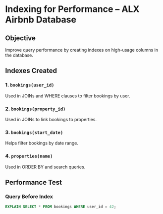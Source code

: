 # Indexing for Performance – ALX Airbnb Database

## Objective
Improve query performance by creating indexes on high-usage columns in the database.

## Indexes Created

### 1. `bookings(user_id)`
Used in JOINs and WHERE clauses to filter bookings by user.

### 2. `bookings(property_id)`
Used in JOINs to link bookings to properties.

### 3. `bookings(start_date)`
Helps filter bookings by date range.

### 4. `properties(name)`
Used in ORDER BY and search queries.

## Performance Test

### Query Before Index
```sql
EXPLAIN SELECT * FROM bookings WHERE user_id = 42;
